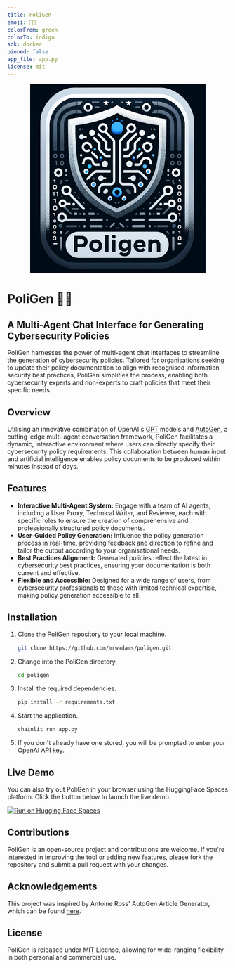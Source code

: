 ```yaml
---
title: PoliGen
emoji: 📄🤖
colorFrom: green
colorTo: indigo
sdk: docker
pinned: false
app_file: app.py
license: mit
---
```


<div style="text-align:center"><img src="poligen_logo.png" alt="PoliGen Logo" width="400" /></div>

# PoliGen 📄🤖
## A Multi-Agent Chat Interface for Generating Cybersecurity Policies

PoliGen harnesses the power of multi-agent chat interfaces to streamline the generation of cybersecurity policies. Tailored for organisations seeking to update their policy documentation to align with recognised information security best practices, PoliGen simplifies the process, enabling both cybersecurity experts and non-experts to craft policies that meet their specific needs.

## Overview

Utilising an innovative combination of OpenAI's [GPT](https://openai.com/product#gpt) models and [AutoGen](https://microsoft.github.io/autogen/), a cutting-edge multi-agent conversation framework, PoliGen facilitates a dynamic, interactive environment where users can directly specify their cybersecurity policy requirements. This collaboration between human input and artificial intelligence enables policy documents to be produced within minutes instead of days.

## Features

* **Interactive Multi-Agent System:** Engage with a team of AI agents, including a User Proxy, Technical Writer, and Reviewer, each with specific roles to ensure the creation of comprehensive and professionally structured policy documents.
* **User-Guided Policy Generation:** Influence the policy generation process in real-time, providing feedback and direction to refine and tailor the output according to your organisational needs.
* **Best Practices Alignment:** Generated policies reflect the latest in cybersecurity best practices, ensuring your documentation is both current and effective.
* **Flexible and Accessible:** Designed for a wide range of users, from cybersecurity professionals to those with limited technical expertise, making policy generation accessible to all.

## Installation

1. Clone the PoliGen repository to your local machine.

    ```bash
    git clone https://github.com/mrwadams/poligen.git
    ```
    
2. Change into the PoliGen directory.

    ```bash
    cd poligen
    ```

3. Install the required dependencies.
    
    ```bash
    pip install -r requirements.txt
    ```

4. Start the application.

    ```bash
    chainlit run app.py
    ``````

5. If you don't already have one stored, you will be prompted to enter your OpenAI API key.

## Live Demo
You can also try out PoliGen in your browser using the HuggingFace Spaces platform. Click the button below to launch the live demo.

[![Run on Hugging Face Spaces](https://img.shields.io/badge/%F0%9F%A4%97-Run_on_HuggingFace_Spaces-yellow)](https://huggingface.co/spaces/mrwadams/poligen)

## Contributions

PoliGen is an open-source project and contributions are welcome. If you're interested in improving the tool or adding new features, please fork the repository and submit a pull request with your changes.

## Acknowledgements
This project was inspired by Antoine Ross' AutoGen Article Generator, which can be found [here](https://github.com/antoineross/autogen-article-generator/tree/main).

## License
PoliGen is released under MIT License, allowing for wide-ranging flexibility in both personal and commercial use.